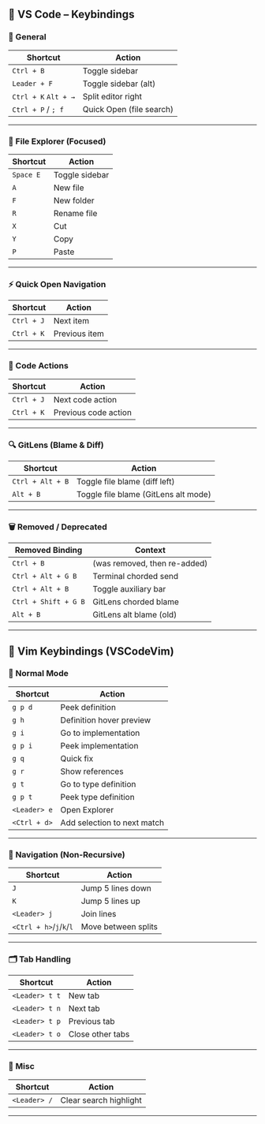 ## 🧠 VS Code – Keybindings

### 🔧 General

|Shortcut|Action|
|---|---|
|`Ctrl + B`|Toggle sidebar|
|`Leader + F`|Toggle sidebar (alt)|
|`Ctrl + K` `Alt + →`|Split editor right|
|`Ctrl + P` / `; f`|Quick Open (file search)|

---
### 📁 File Explorer (Focused)

| Shortcut  | Action         |
| --------- | -------------- |
| `Space E` | Toggle sidebar |
| `A`       | New file       |
| `F`       | New folder     |
| `R`       | Rename file    |
| `X`       | Cut            |
| `Y`       | Copy           |
| `P`       | Paste          |

---
### ⚡ Quick Open Navigation

|Shortcut|Action|
|---|---|
|`Ctrl + J`|Next item|
|`Ctrl + K`|Previous item|

---
### 🧠 Code Actions

|Shortcut|Action|
|---|---|
|`Ctrl + J`|Next code action|
|`Ctrl + K`|Previous code action|

---
### 🔍 GitLens (Blame & Diff)

|Shortcut|Action|
|---|---|
|`Ctrl + Alt + B`|Toggle file blame (diff left)|
|`Alt + B`|Toggle file blame (GitLens alt mode)|

---
### 🗑️ Removed / Deprecated

|Removed Binding|Context|
|---|---|
|`Ctrl + B`|(was removed, then re-added)|
|`Ctrl + Alt + G B`|Terminal chorded send|
|`Ctrl + Alt + B`|Toggle auxiliary bar|
|`Ctrl + Shift + G B`|GitLens chorded blame|
|`Alt + B`|GitLens alt blame (old)|

---
## 🧙 Vim Keybindings (VSCodeVim)
### 🔵 Normal Mode

|Shortcut|Action|
|---|---|
|`g p d`|Peek definition|
|`g h`|Definition hover preview|
|`g i`|Go to implementation|
|`g p i`|Peek implementation|
|`g q`|Quick fix|
|`g r`|Show references|
|`g t`|Go to type definition|
|`g p t`|Peek type definition|
|`<Leader> e`|Open Explorer|
|`<Ctrl + d>`|Add selection to next match|

---
### 🧭 Navigation (Non-Recursive)

|Shortcut|Action|
|---|---|
|`J`|Jump 5 lines down|
|`K`|Jump 5 lines up|
|`<Leader> j`|Join lines|
|`<Ctrl + h>`/`j`/`k`/`l`|Move between splits|

---
### 🗂️ Tab Handling

|Shortcut|Action|
|---|---|
|`<Leader> t t`|New tab|
|`<Leader> t n`|Next tab|
|`<Leader> t p`|Previous tab|
|`<Leader> t o`|Close other tabs|

---
### 🧽 Misc

|Shortcut|Action|
|---|---|
|`<Leader> /`|Clear search highlight|

---
